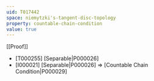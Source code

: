 ```yaml
---
uid: T017442
space: niemytzki's-tangent-disc-topology
property: countable-chain-condition
value: true
---
```

[[Proof]]

* [T000255] [Separable|P000026]
* [I000021] [Separable|P000026] => [Countable Chain Condition|P000029]

